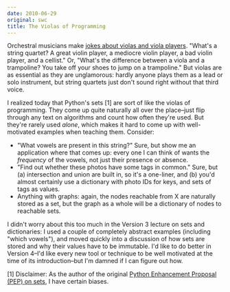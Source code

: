 ```yaml
---
date: 2010-06-29
original: swc
title: The Violas of Programming
---
```

<p>Orchestral musicians make <a href="http://www.mit.edu/~jcb/jokes/viola.html">jokes about violas and viola players</a>. "What's a string quartet? A great violin player, a mediocre violin player, a bad violin player, and a cellist."  Or, "What's the difference between a viola and a trampoline? You take off your shoes to jump on a trampoline." But violas are as essential as they are unglamorous: hardly anyone plays them as a lead or solo instrument, but string quartets just don't sound right without that third voice.</p>
<p>I realized today that Python's sets [1] are sort of like the violas of programming. They come up quite naturally all over the place–just flip through any text on algorithms and count how often they're used. But they're rarely used <em>alone</em>, which makes it hard to come up with well-motivated examples when teaching them. Consider:</p>
<ul>
<li>"What vowels are present in this string?" Sure, but show me an application where that comes up: every one I can think of wants the <em>frequency</em> of the vowels, not just their presence or absence.</li>
<li>"Find out whether these photos have some tags in common." Sure, but (a) intersection and union are built in, so it's a one-liner, and (b) you'd almost certainly use a dictionary with photo IDs for keys, and sets of tags as values.</li>
<li>Anything with graphs: again, the nodes reachable from X are naturally stored as a set, but the graph as a whole will be a dictionary of nodes to reachable sets.</li>
</ul>
<p>I didn't worry about this too much in the Version 3 lecture on sets and dictionaries: I used a couple of completely abstract examples (including "which vowels"), and moved quickly into a discussion of how sets are stored and why their values have to be immutable. I'd like to do better in Version 4–I'd like every new tool or technique to be well motivated at the time of its introduction–but I'm damned if I can figure out how.</p>
<p>[1] Disclaimer: As the author of the original <a href="http://www.python.org/dev/peps/pep-0218/">Python Enhancement Proposal (PEP) on sets</a>, I have certain biases.</p>
